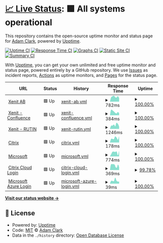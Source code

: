 # [📈 Live Status](https://madakralc.github.io/upptime): <!--live status--> **🟩 All systems operational**

This repository contains the open-source uptime monitor and status page for [Adam Clark](molnet.io), powered by [Upptime](https://github.com/upptime/upptime).

[![Uptime CI](https://github.com/madakralc/upptime/workflows/Uptime%20CI/badge.svg)](https://github.com/madakralc/upptime/actions?query=workflow%3A%22Uptime+CI%22)
[![Response Time CI](https://github.com/madakralc/upptime/workflows/Response%20Time%20CI/badge.svg)](https://github.com/madakralc/upptime/actions?query=workflow%3A%22Response+Time+CI%22)
[![Graphs CI](https://github.com/madakralc/upptime/workflows/Graphs%20CI/badge.svg)](https://github.com/madakralc/upptime/actions?query=workflow%3A%22Graphs+CI%22)
[![Static Site CI](https://github.com/madakralc/upptime/workflows/Static%20Site%20CI/badge.svg)](https://github.com/madakralc/upptime/actions?query=workflow%3A%22Static+Site+CI%22)
[![Summary CI](https://github.com/madakralc/upptime/workflows/Summary%20CI/badge.svg)](https://github.com/madakralc/upptime/actions?query=workflow%3A%22Summary+CI%22)

With [Upptime](https://upptime.js.org), you can get your own unlimited and free uptime monitor and status page, powered entirely by a GitHub repository. We use [Issues](https://github.com/madakralc/upptime/issues) as incident reports, [Actions](https://github.com/madakralc/upptime/actions) as uptime monitors, and [Pages](https://madakralc.github.io/upptime) for the status page.

<!--start: status pages-->
<!-- This summary is generated by Upptime (https://github.com/upptime/upptime) -->
<!-- Do not edit this manually, your changes will be overwritten -->
<!-- prettier-ignore -->
| URL | Status | History | Response Time | Uptime |
| --- | ------ | ------- | ------------- | ------ |
| <img alt="" src="https://icons.duckduckgo.com/ip3/xenit.se.ico" height="13"> [Xenit AB](https://xenit.se) | 🟩 Up | [xenit-ab.yml](https://github.com/madakralc/upptime/commits/HEAD/history/xenit-ab.yml) | <details><summary><img alt="Response time graph" src="./graphs/xenit-ab/response-time-week.png" height="20"> 782ms</summary><br><a href="https://madakralc.github.io/upptime/history/xenit-ab"><img alt="Response time 800" src="https://img.shields.io/endpoint?url=https%3A%2F%2Fraw.githubusercontent.com%2Fmadakralc%2Fupptime%2FHEAD%2Fapi%2Fxenit-ab%2Fresponse-time.json"></a><br><a href="https://madakralc.github.io/upptime/history/xenit-ab"><img alt="24-hour response time 583" src="https://img.shields.io/endpoint?url=https%3A%2F%2Fraw.githubusercontent.com%2Fmadakralc%2Fupptime%2FHEAD%2Fapi%2Fxenit-ab%2Fresponse-time-day.json"></a><br><a href="https://madakralc.github.io/upptime/history/xenit-ab"><img alt="7-day response time 782" src="https://img.shields.io/endpoint?url=https%3A%2F%2Fraw.githubusercontent.com%2Fmadakralc%2Fupptime%2FHEAD%2Fapi%2Fxenit-ab%2Fresponse-time-week.json"></a><br><a href="https://madakralc.github.io/upptime/history/xenit-ab"><img alt="30-day response time 801" src="https://img.shields.io/endpoint?url=https%3A%2F%2Fraw.githubusercontent.com%2Fmadakralc%2Fupptime%2FHEAD%2Fapi%2Fxenit-ab%2Fresponse-time-month.json"></a><br><a href="https://madakralc.github.io/upptime/history/xenit-ab"><img alt="1-year response time 800" src="https://img.shields.io/endpoint?url=https%3A%2F%2Fraw.githubusercontent.com%2Fmadakralc%2Fupptime%2FHEAD%2Fapi%2Fxenit-ab%2Fresponse-time-year.json"></a></details> | <details><summary><a href="https://madakralc.github.io/upptime/history/xenit-ab">100.00%</a></summary><a href="https://madakralc.github.io/upptime/history/xenit-ab"><img alt="All-time uptime 99.97%" src="https://img.shields.io/endpoint?url=https%3A%2F%2Fraw.githubusercontent.com%2Fmadakralc%2Fupptime%2FHEAD%2Fapi%2Fxenit-ab%2Fuptime.json"></a><br><a href="https://madakralc.github.io/upptime/history/xenit-ab"><img alt="24-hour uptime 100.00%" src="https://img.shields.io/endpoint?url=https%3A%2F%2Fraw.githubusercontent.com%2Fmadakralc%2Fupptime%2FHEAD%2Fapi%2Fxenit-ab%2Fuptime-day.json"></a><br><a href="https://madakralc.github.io/upptime/history/xenit-ab"><img alt="7-day uptime 100.00%" src="https://img.shields.io/endpoint?url=https%3A%2F%2Fraw.githubusercontent.com%2Fmadakralc%2Fupptime%2FHEAD%2Fapi%2Fxenit-ab%2Fuptime-week.json"></a><br><a href="https://madakralc.github.io/upptime/history/xenit-ab"><img alt="30-day uptime 99.96%" src="https://img.shields.io/endpoint?url=https%3A%2F%2Fraw.githubusercontent.com%2Fmadakralc%2Fupptime%2FHEAD%2Fapi%2Fxenit-ab%2Fuptime-month.json"></a><br><a href="https://madakralc.github.io/upptime/history/xenit-ab"><img alt="1-year uptime 99.97%" src="https://img.shields.io/endpoint?url=https%3A%2F%2Fraw.githubusercontent.com%2Fmadakralc%2Fupptime%2FHEAD%2Fapi%2Fxenit-ab%2Fuptime-year.json"></a></details>
| <img alt="" src="https://icons.duckduckgo.com/ip3/xenit.se.ico" height="13"> [Xenit - Confluence](https://xenit.atlassian.net) | 🟩 Up | [xenit-confluence.yml](https://github.com/madakralc/upptime/commits/HEAD/history/xenit-confluence.yml) | <details><summary><img alt="Response time graph" src="./graphs/xenit-confluence/response-time-week.png" height="20"> 384ms</summary><br><a href="https://madakralc.github.io/upptime/history/xenit-confluence"><img alt="Response time 426" src="https://img.shields.io/endpoint?url=https%3A%2F%2Fraw.githubusercontent.com%2Fmadakralc%2Fupptime%2FHEAD%2Fapi%2Fxenit-confluence%2Fresponse-time.json"></a><br><a href="https://madakralc.github.io/upptime/history/xenit-confluence"><img alt="24-hour response time 239" src="https://img.shields.io/endpoint?url=https%3A%2F%2Fraw.githubusercontent.com%2Fmadakralc%2Fupptime%2FHEAD%2Fapi%2Fxenit-confluence%2Fresponse-time-day.json"></a><br><a href="https://madakralc.github.io/upptime/history/xenit-confluence"><img alt="7-day response time 384" src="https://img.shields.io/endpoint?url=https%3A%2F%2Fraw.githubusercontent.com%2Fmadakralc%2Fupptime%2FHEAD%2Fapi%2Fxenit-confluence%2Fresponse-time-week.json"></a><br><a href="https://madakralc.github.io/upptime/history/xenit-confluence"><img alt="30-day response time 414" src="https://img.shields.io/endpoint?url=https%3A%2F%2Fraw.githubusercontent.com%2Fmadakralc%2Fupptime%2FHEAD%2Fapi%2Fxenit-confluence%2Fresponse-time-month.json"></a><br><a href="https://madakralc.github.io/upptime/history/xenit-confluence"><img alt="1-year response time 426" src="https://img.shields.io/endpoint?url=https%3A%2F%2Fraw.githubusercontent.com%2Fmadakralc%2Fupptime%2FHEAD%2Fapi%2Fxenit-confluence%2Fresponse-time-year.json"></a></details> | <details><summary><a href="https://madakralc.github.io/upptime/history/xenit-confluence">100.00%</a></summary><a href="https://madakralc.github.io/upptime/history/xenit-confluence"><img alt="All-time uptime 100.00%" src="https://img.shields.io/endpoint?url=https%3A%2F%2Fraw.githubusercontent.com%2Fmadakralc%2Fupptime%2FHEAD%2Fapi%2Fxenit-confluence%2Fuptime.json"></a><br><a href="https://madakralc.github.io/upptime/history/xenit-confluence"><img alt="24-hour uptime 100.00%" src="https://img.shields.io/endpoint?url=https%3A%2F%2Fraw.githubusercontent.com%2Fmadakralc%2Fupptime%2FHEAD%2Fapi%2Fxenit-confluence%2Fuptime-day.json"></a><br><a href="https://madakralc.github.io/upptime/history/xenit-confluence"><img alt="7-day uptime 100.00%" src="https://img.shields.io/endpoint?url=https%3A%2F%2Fraw.githubusercontent.com%2Fmadakralc%2Fupptime%2FHEAD%2Fapi%2Fxenit-confluence%2Fuptime-week.json"></a><br><a href="https://madakralc.github.io/upptime/history/xenit-confluence"><img alt="30-day uptime 100.00%" src="https://img.shields.io/endpoint?url=https%3A%2F%2Fraw.githubusercontent.com%2Fmadakralc%2Fupptime%2FHEAD%2Fapi%2Fxenit-confluence%2Fuptime-month.json"></a><br><a href="https://madakralc.github.io/upptime/history/xenit-confluence"><img alt="1-year uptime 100.00%" src="https://img.shields.io/endpoint?url=https%3A%2F%2Fraw.githubusercontent.com%2Fmadakralc%2Fupptime%2FHEAD%2Fapi%2Fxenit-confluence%2Fuptime-year.json"></a></details>
| <img alt="" src="https://icons.duckduckgo.com/ip3/xenit.se.ico" height="13"> [Xenit - RUTIN](https://rutin.xenit.se) | 🟩 Up | [xenit-rutin.yml](https://github.com/madakralc/upptime/commits/HEAD/history/xenit-rutin.yml) | <details><summary><img alt="Response time graph" src="./graphs/xenit-rutin/response-time-week.png" height="20"> 1246ms</summary><br><a href="https://madakralc.github.io/upptime/history/xenit-rutin"><img alt="Response time 1286" src="https://img.shields.io/endpoint?url=https%3A%2F%2Fraw.githubusercontent.com%2Fmadakralc%2Fupptime%2FHEAD%2Fapi%2Fxenit-rutin%2Fresponse-time.json"></a><br><a href="https://madakralc.github.io/upptime/history/xenit-rutin"><img alt="24-hour response time 732" src="https://img.shields.io/endpoint?url=https%3A%2F%2Fraw.githubusercontent.com%2Fmadakralc%2Fupptime%2FHEAD%2Fapi%2Fxenit-rutin%2Fresponse-time-day.json"></a><br><a href="https://madakralc.github.io/upptime/history/xenit-rutin"><img alt="7-day response time 1246" src="https://img.shields.io/endpoint?url=https%3A%2F%2Fraw.githubusercontent.com%2Fmadakralc%2Fupptime%2FHEAD%2Fapi%2Fxenit-rutin%2Fresponse-time-week.json"></a><br><a href="https://madakralc.github.io/upptime/history/xenit-rutin"><img alt="30-day response time 1294" src="https://img.shields.io/endpoint?url=https%3A%2F%2Fraw.githubusercontent.com%2Fmadakralc%2Fupptime%2FHEAD%2Fapi%2Fxenit-rutin%2Fresponse-time-month.json"></a><br><a href="https://madakralc.github.io/upptime/history/xenit-rutin"><img alt="1-year response time 1286" src="https://img.shields.io/endpoint?url=https%3A%2F%2Fraw.githubusercontent.com%2Fmadakralc%2Fupptime%2FHEAD%2Fapi%2Fxenit-rutin%2Fresponse-time-year.json"></a></details> | <details><summary><a href="https://madakralc.github.io/upptime/history/xenit-rutin">100.00%</a></summary><a href="https://madakralc.github.io/upptime/history/xenit-rutin"><img alt="All-time uptime 100.00%" src="https://img.shields.io/endpoint?url=https%3A%2F%2Fraw.githubusercontent.com%2Fmadakralc%2Fupptime%2FHEAD%2Fapi%2Fxenit-rutin%2Fuptime.json"></a><br><a href="https://madakralc.github.io/upptime/history/xenit-rutin"><img alt="24-hour uptime 100.00%" src="https://img.shields.io/endpoint?url=https%3A%2F%2Fraw.githubusercontent.com%2Fmadakralc%2Fupptime%2FHEAD%2Fapi%2Fxenit-rutin%2Fuptime-day.json"></a><br><a href="https://madakralc.github.io/upptime/history/xenit-rutin"><img alt="7-day uptime 100.00%" src="https://img.shields.io/endpoint?url=https%3A%2F%2Fraw.githubusercontent.com%2Fmadakralc%2Fupptime%2FHEAD%2Fapi%2Fxenit-rutin%2Fuptime-week.json"></a><br><a href="https://madakralc.github.io/upptime/history/xenit-rutin"><img alt="30-day uptime 100.00%" src="https://img.shields.io/endpoint?url=https%3A%2F%2Fraw.githubusercontent.com%2Fmadakralc%2Fupptime%2FHEAD%2Fapi%2Fxenit-rutin%2Fuptime-month.json"></a><br><a href="https://madakralc.github.io/upptime/history/xenit-rutin"><img alt="1-year uptime 100.00%" src="https://img.shields.io/endpoint?url=https%3A%2F%2Fraw.githubusercontent.com%2Fmadakralc%2Fupptime%2FHEAD%2Fapi%2Fxenit-rutin%2Fuptime-year.json"></a></details>
| <img alt="" src="https://icons.duckduckgo.com/ip3/www.citrix.com.ico" height="13"> [Citrix](https://www.citrix.com/) | 🟩 Up | [citrix.yml](https://github.com/madakralc/upptime/commits/HEAD/history/citrix.yml) | <details><summary><img alt="Response time graph" src="./graphs/citrix/response-time-week.png" height="20"> 178ms</summary><br><a href="https://madakralc.github.io/upptime/history/citrix"><img alt="Response time 251" src="https://img.shields.io/endpoint?url=https%3A%2F%2Fraw.githubusercontent.com%2Fmadakralc%2Fupptime%2FHEAD%2Fapi%2Fcitrix%2Fresponse-time.json"></a><br><a href="https://madakralc.github.io/upptime/history/citrix"><img alt="24-hour response time 250" src="https://img.shields.io/endpoint?url=https%3A%2F%2Fraw.githubusercontent.com%2Fmadakralc%2Fupptime%2FHEAD%2Fapi%2Fcitrix%2Fresponse-time-day.json"></a><br><a href="https://madakralc.github.io/upptime/history/citrix"><img alt="7-day response time 178" src="https://img.shields.io/endpoint?url=https%3A%2F%2Fraw.githubusercontent.com%2Fmadakralc%2Fupptime%2FHEAD%2Fapi%2Fcitrix%2Fresponse-time-week.json"></a><br><a href="https://madakralc.github.io/upptime/history/citrix"><img alt="30-day response time 253" src="https://img.shields.io/endpoint?url=https%3A%2F%2Fraw.githubusercontent.com%2Fmadakralc%2Fupptime%2FHEAD%2Fapi%2Fcitrix%2Fresponse-time-month.json"></a><br><a href="https://madakralc.github.io/upptime/history/citrix"><img alt="1-year response time 251" src="https://img.shields.io/endpoint?url=https%3A%2F%2Fraw.githubusercontent.com%2Fmadakralc%2Fupptime%2FHEAD%2Fapi%2Fcitrix%2Fresponse-time-year.json"></a></details> | <details><summary><a href="https://madakralc.github.io/upptime/history/citrix">100.00%</a></summary><a href="https://madakralc.github.io/upptime/history/citrix"><img alt="All-time uptime 100.00%" src="https://img.shields.io/endpoint?url=https%3A%2F%2Fraw.githubusercontent.com%2Fmadakralc%2Fupptime%2FHEAD%2Fapi%2Fcitrix%2Fuptime.json"></a><br><a href="https://madakralc.github.io/upptime/history/citrix"><img alt="24-hour uptime 100.00%" src="https://img.shields.io/endpoint?url=https%3A%2F%2Fraw.githubusercontent.com%2Fmadakralc%2Fupptime%2FHEAD%2Fapi%2Fcitrix%2Fuptime-day.json"></a><br><a href="https://madakralc.github.io/upptime/history/citrix"><img alt="7-day uptime 100.00%" src="https://img.shields.io/endpoint?url=https%3A%2F%2Fraw.githubusercontent.com%2Fmadakralc%2Fupptime%2FHEAD%2Fapi%2Fcitrix%2Fuptime-week.json"></a><br><a href="https://madakralc.github.io/upptime/history/citrix"><img alt="30-day uptime 100.00%" src="https://img.shields.io/endpoint?url=https%3A%2F%2Fraw.githubusercontent.com%2Fmadakralc%2Fupptime%2FHEAD%2Fapi%2Fcitrix%2Fuptime-month.json"></a><br><a href="https://madakralc.github.io/upptime/history/citrix"><img alt="1-year uptime 100.00%" src="https://img.shields.io/endpoint?url=https%3A%2F%2Fraw.githubusercontent.com%2Fmadakralc%2Fupptime%2FHEAD%2Fapi%2Fcitrix%2Fuptime-year.json"></a></details>
| <img alt="" src="https://icons.duckduckgo.com/ip3/www.microsoft.com.ico" height="13"> [Microsoft](https://www.microsoft.com) | 🟩 Up | [microsoft.yml](https://github.com/madakralc/upptime/commits/HEAD/history/microsoft.yml) | <details><summary><img alt="Response time graph" src="./graphs/microsoft/response-time-week.png" height="20"> 774ms</summary><br><a href="https://madakralc.github.io/upptime/history/microsoft"><img alt="Response time 639" src="https://img.shields.io/endpoint?url=https%3A%2F%2Fraw.githubusercontent.com%2Fmadakralc%2Fupptime%2FHEAD%2Fapi%2Fmicrosoft%2Fresponse-time.json"></a><br><a href="https://madakralc.github.io/upptime/history/microsoft"><img alt="24-hour response time 1055" src="https://img.shields.io/endpoint?url=https%3A%2F%2Fraw.githubusercontent.com%2Fmadakralc%2Fupptime%2FHEAD%2Fapi%2Fmicrosoft%2Fresponse-time-day.json"></a><br><a href="https://madakralc.github.io/upptime/history/microsoft"><img alt="7-day response time 774" src="https://img.shields.io/endpoint?url=https%3A%2F%2Fraw.githubusercontent.com%2Fmadakralc%2Fupptime%2FHEAD%2Fapi%2Fmicrosoft%2Fresponse-time-week.json"></a><br><a href="https://madakralc.github.io/upptime/history/microsoft"><img alt="30-day response time 659" src="https://img.shields.io/endpoint?url=https%3A%2F%2Fraw.githubusercontent.com%2Fmadakralc%2Fupptime%2FHEAD%2Fapi%2Fmicrosoft%2Fresponse-time-month.json"></a><br><a href="https://madakralc.github.io/upptime/history/microsoft"><img alt="1-year response time 639" src="https://img.shields.io/endpoint?url=https%3A%2F%2Fraw.githubusercontent.com%2Fmadakralc%2Fupptime%2FHEAD%2Fapi%2Fmicrosoft%2Fresponse-time-year.json"></a></details> | <details><summary><a href="https://madakralc.github.io/upptime/history/microsoft">100.00%</a></summary><a href="https://madakralc.github.io/upptime/history/microsoft"><img alt="All-time uptime 100.00%" src="https://img.shields.io/endpoint?url=https%3A%2F%2Fraw.githubusercontent.com%2Fmadakralc%2Fupptime%2FHEAD%2Fapi%2Fmicrosoft%2Fuptime.json"></a><br><a href="https://madakralc.github.io/upptime/history/microsoft"><img alt="24-hour uptime 100.00%" src="https://img.shields.io/endpoint?url=https%3A%2F%2Fraw.githubusercontent.com%2Fmadakralc%2Fupptime%2FHEAD%2Fapi%2Fmicrosoft%2Fuptime-day.json"></a><br><a href="https://madakralc.github.io/upptime/history/microsoft"><img alt="7-day uptime 100.00%" src="https://img.shields.io/endpoint?url=https%3A%2F%2Fraw.githubusercontent.com%2Fmadakralc%2Fupptime%2FHEAD%2Fapi%2Fmicrosoft%2Fuptime-week.json"></a><br><a href="https://madakralc.github.io/upptime/history/microsoft"><img alt="30-day uptime 100.00%" src="https://img.shields.io/endpoint?url=https%3A%2F%2Fraw.githubusercontent.com%2Fmadakralc%2Fupptime%2FHEAD%2Fapi%2Fmicrosoft%2Fuptime-month.json"></a><br><a href="https://madakralc.github.io/upptime/history/microsoft"><img alt="1-year uptime 100.00%" src="https://img.shields.io/endpoint?url=https%3A%2F%2Fraw.githubusercontent.com%2Fmadakralc%2Fupptime%2FHEAD%2Fapi%2Fmicrosoft%2Fuptime-year.json"></a></details>
| <img alt="" src="https://icons.duckduckgo.com/ip3/citrix.cloud.com.ico" height="13"> [Citrix Cloud Login](https://citrix.cloud.com) | 🟩 Up | [citrix-cloud-login.yml](https://github.com/madakralc/upptime/commits/HEAD/history/citrix-cloud-login.yml) | <details><summary><img alt="Response time graph" src="./graphs/citrix-cloud-login/response-time-week.png" height="20"> 369ms</summary><br><a href="https://madakralc.github.io/upptime/history/citrix-cloud-login"><img alt="Response time 410" src="https://img.shields.io/endpoint?url=https%3A%2F%2Fraw.githubusercontent.com%2Fmadakralc%2Fupptime%2FHEAD%2Fapi%2Fcitrix-cloud-login%2Fresponse-time.json"></a><br><a href="https://madakralc.github.io/upptime/history/citrix-cloud-login"><img alt="24-hour response time 227" src="https://img.shields.io/endpoint?url=https%3A%2F%2Fraw.githubusercontent.com%2Fmadakralc%2Fupptime%2FHEAD%2Fapi%2Fcitrix-cloud-login%2Fresponse-time-day.json"></a><br><a href="https://madakralc.github.io/upptime/history/citrix-cloud-login"><img alt="7-day response time 369" src="https://img.shields.io/endpoint?url=https%3A%2F%2Fraw.githubusercontent.com%2Fmadakralc%2Fupptime%2FHEAD%2Fapi%2Fcitrix-cloud-login%2Fresponse-time-week.json"></a><br><a href="https://madakralc.github.io/upptime/history/citrix-cloud-login"><img alt="30-day response time 373" src="https://img.shields.io/endpoint?url=https%3A%2F%2Fraw.githubusercontent.com%2Fmadakralc%2Fupptime%2FHEAD%2Fapi%2Fcitrix-cloud-login%2Fresponse-time-month.json"></a><br><a href="https://madakralc.github.io/upptime/history/citrix-cloud-login"><img alt="1-year response time 410" src="https://img.shields.io/endpoint?url=https%3A%2F%2Fraw.githubusercontent.com%2Fmadakralc%2Fupptime%2FHEAD%2Fapi%2Fcitrix-cloud-login%2Fresponse-time-year.json"></a></details> | <details><summary><a href="https://madakralc.github.io/upptime/history/citrix-cloud-login">99.78%</a></summary><a href="https://madakralc.github.io/upptime/history/citrix-cloud-login"><img alt="All-time uptime 99.97%" src="https://img.shields.io/endpoint?url=https%3A%2F%2Fraw.githubusercontent.com%2Fmadakralc%2Fupptime%2FHEAD%2Fapi%2Fcitrix-cloud-login%2Fuptime.json"></a><br><a href="https://madakralc.github.io/upptime/history/citrix-cloud-login"><img alt="24-hour uptime 100.00%" src="https://img.shields.io/endpoint?url=https%3A%2F%2Fraw.githubusercontent.com%2Fmadakralc%2Fupptime%2FHEAD%2Fapi%2Fcitrix-cloud-login%2Fuptime-day.json"></a><br><a href="https://madakralc.github.io/upptime/history/citrix-cloud-login"><img alt="7-day uptime 99.78%" src="https://img.shields.io/endpoint?url=https%3A%2F%2Fraw.githubusercontent.com%2Fmadakralc%2Fupptime%2FHEAD%2Fapi%2Fcitrix-cloud-login%2Fuptime-week.json"></a><br><a href="https://madakralc.github.io/upptime/history/citrix-cloud-login"><img alt="30-day uptime 99.95%" src="https://img.shields.io/endpoint?url=https%3A%2F%2Fraw.githubusercontent.com%2Fmadakralc%2Fupptime%2FHEAD%2Fapi%2Fcitrix-cloud-login%2Fuptime-month.json"></a><br><a href="https://madakralc.github.io/upptime/history/citrix-cloud-login"><img alt="1-year uptime 99.97%" src="https://img.shields.io/endpoint?url=https%3A%2F%2Fraw.githubusercontent.com%2Fmadakralc%2Fupptime%2FHEAD%2Fapi%2Fcitrix-cloud-login%2Fuptime-year.json"></a></details>
| <img alt="" src="https://icons.duckduckgo.com/ip3/portal.azure.com.ico" height="13"> [Microsoft Azure Login](https://portal.azure.com) | 🟩 Up | [microsoft-azure-login.yml](https://github.com/madakralc/upptime/commits/HEAD/history/microsoft-azure-login.yml) | <details><summary><img alt="Response time graph" src="./graphs/microsoft-azure-login/response-time-week.png" height="20"> 39ms</summary><br><a href="https://madakralc.github.io/upptime/history/microsoft-azure-login"><img alt="Response time 43" src="https://img.shields.io/endpoint?url=https%3A%2F%2Fraw.githubusercontent.com%2Fmadakralc%2Fupptime%2FHEAD%2Fapi%2Fmicrosoft-azure-login%2Fresponse-time.json"></a><br><a href="https://madakralc.github.io/upptime/history/microsoft-azure-login"><img alt="24-hour response time 27" src="https://img.shields.io/endpoint?url=https%3A%2F%2Fraw.githubusercontent.com%2Fmadakralc%2Fupptime%2FHEAD%2Fapi%2Fmicrosoft-azure-login%2Fresponse-time-day.json"></a><br><a href="https://madakralc.github.io/upptime/history/microsoft-azure-login"><img alt="7-day response time 39" src="https://img.shields.io/endpoint?url=https%3A%2F%2Fraw.githubusercontent.com%2Fmadakralc%2Fupptime%2FHEAD%2Fapi%2Fmicrosoft-azure-login%2Fresponse-time-week.json"></a><br><a href="https://madakralc.github.io/upptime/history/microsoft-azure-login"><img alt="30-day response time 45" src="https://img.shields.io/endpoint?url=https%3A%2F%2Fraw.githubusercontent.com%2Fmadakralc%2Fupptime%2FHEAD%2Fapi%2Fmicrosoft-azure-login%2Fresponse-time-month.json"></a><br><a href="https://madakralc.github.io/upptime/history/microsoft-azure-login"><img alt="1-year response time 43" src="https://img.shields.io/endpoint?url=https%3A%2F%2Fraw.githubusercontent.com%2Fmadakralc%2Fupptime%2FHEAD%2Fapi%2Fmicrosoft-azure-login%2Fresponse-time-year.json"></a></details> | <details><summary><a href="https://madakralc.github.io/upptime/history/microsoft-azure-login">100.00%</a></summary><a href="https://madakralc.github.io/upptime/history/microsoft-azure-login"><img alt="All-time uptime 100.00%" src="https://img.shields.io/endpoint?url=https%3A%2F%2Fraw.githubusercontent.com%2Fmadakralc%2Fupptime%2FHEAD%2Fapi%2Fmicrosoft-azure-login%2Fuptime.json"></a><br><a href="https://madakralc.github.io/upptime/history/microsoft-azure-login"><img alt="24-hour uptime 100.00%" src="https://img.shields.io/endpoint?url=https%3A%2F%2Fraw.githubusercontent.com%2Fmadakralc%2Fupptime%2FHEAD%2Fapi%2Fmicrosoft-azure-login%2Fuptime-day.json"></a><br><a href="https://madakralc.github.io/upptime/history/microsoft-azure-login"><img alt="7-day uptime 100.00%" src="https://img.shields.io/endpoint?url=https%3A%2F%2Fraw.githubusercontent.com%2Fmadakralc%2Fupptime%2FHEAD%2Fapi%2Fmicrosoft-azure-login%2Fuptime-week.json"></a><br><a href="https://madakralc.github.io/upptime/history/microsoft-azure-login"><img alt="30-day uptime 100.00%" src="https://img.shields.io/endpoint?url=https%3A%2F%2Fraw.githubusercontent.com%2Fmadakralc%2Fupptime%2FHEAD%2Fapi%2Fmicrosoft-azure-login%2Fuptime-month.json"></a><br><a href="https://madakralc.github.io/upptime/history/microsoft-azure-login"><img alt="1-year uptime 100.00%" src="https://img.shields.io/endpoint?url=https%3A%2F%2Fraw.githubusercontent.com%2Fmadakralc%2Fupptime%2FHEAD%2Fapi%2Fmicrosoft-azure-login%2Fuptime-year.json"></a></details>

<!--end: status pages-->

[**Visit our status website →**](https://madakralc.github.io/upptime)

## 📄 License

- Powered by: [Upptime](https://github.com/upptime/upptime)
- Code: [MIT](./LICENSE) © [Adam Clark](molnet.io)
- Data in the `./history` directory: [Open Database License](https://opendatacommons.org/licenses/odbl/1-0/)

